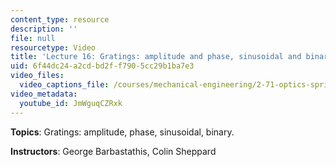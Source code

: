 ```yaml
---
content_type: resource
description: ''
file: null
resourcetype: Video
title: 'Lecture 16: Gratings: amplitude and phase, sinusoidal and binary'
uid: 6f44dc24-a2cd-bd2f-f790-5cc29b1ba7e3
video_files:
  video_captions_file: /courses/mechanical-engineering/2-71-optics-spring-2009/video-lectures/lecture-16-gratings-amplitude-and-phase-sinusoidal-and-binary/JmWguqCZRxk.vtt
video_metadata:
  youtube_id: JmWguqCZRxk
---
```


**Topics**: Gratings: amplitude, phase, sinusoidal, binary.

**Instructors**: George Barbastathis, Colin Sheppard